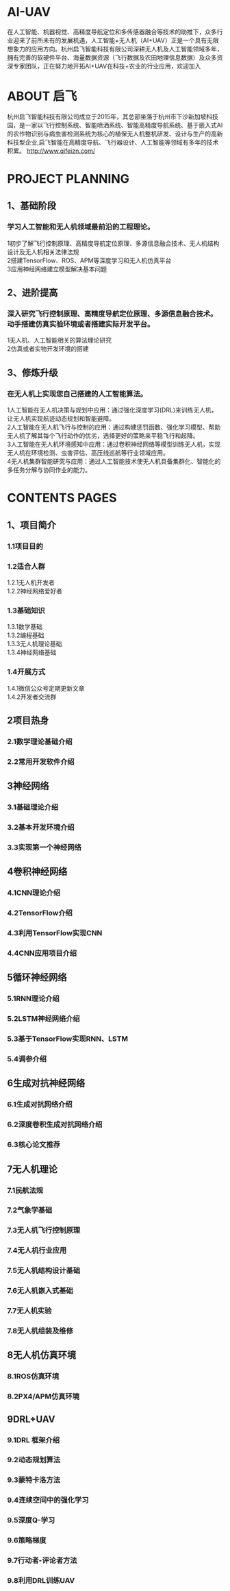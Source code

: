 ﻿# AI-UAV
在人工智能、机器视觉、高精度导航定位和多传感器融合等技术的助推下，众多行业迎来了前所未有的发展机遇，人工智能+无人机（AI+UAV）正是一个具有无限想象力的应用方向。杭州启飞智能科技有限公司深耕无人机及人工智能领域多年，拥有完善的软硬件平台、海量数据资源（飞行数据及农田地理信息数据）及众多资深专家团队，正在努力地开拓AI+UAV在科技+农业的行业应用，欢迎加入


# ABOUT 启飞
杭州启飞智能科技有限公司成立于2015年，其总部坐落于杭州市下沙新加坡科技园，是一家以飞行控制系统、智能喷洒系统、智能高精度导航系统、基于嵌入式AI的农作物识别与病虫害检测系统为核心的植保无人机整机研发、设计与生产的高新科技型企业,启飞智能在高精度导航、飞行器设计、人工智能等领域有多年的技术积累。
http://www.qifeizn.com/  


# PROJECT PLANNING
## 1、基础阶段
### 学习人工智能和无人机领域最前沿的工程理论。
1初步了解飞行控制原理、高精度导航定位原理、多源信息融合技术、无人机结构设计及无人机相关法律法规  
2搭建TensorFlow、ROS、APM等深度学习和无人机仿真平台  
3应用神经网络建立模型解决基本问题  

## 2、进阶提高
### 深入研究飞行控制原理、高精度导航定位原理、多源信息融合技术。动手搭建仿真实验环境或者搭建实际开发平台。
1无人机、人工智能相关的算法理论研究  
2仿真或者实物开发环境的搭建  

## 3、修炼升级
### 在无人机上实现您自己搭建的人工智能算法。
1人工智能在无人机决策与规划中应用：通过强化深度学习(DRL)来训练无人机，让无人机实现航迹动态规划和智能避障。  
2人工智能在无人机飞行与控制的应用：通过构建惩罚函数、强化学习模型、帮助无人机了解其每个飞行动作的优劣，选择更好的策略来平稳飞行和起降。  
3人工智能在无人机环境感知中应用：通过卷积神经网络等模型训练无人机，实现无人机在环境检测、虫害评估、高压线巡航等行业领域应用。  
4无人机集群智能研究与应用：通过人工智能技术使无人机具备集群化、智能化的多任务分解与协同作业的能力。  


# CONTENTS PAGES
## 1、项目简介  
### 1.1项目目的  
### 1.2适合人群  
1.2.1无人机开发者  
1.2.2神经网络爱好者    
### 1.3基础知识  
1.3.1数学基础  
1.3.2编程基础  
1.3.3无人机理论基础  
1.3.4神经网络基础  
### 1.4开展方式  
1.4.1微信公众号定期更新文章  
1.4.2开发者交流群  
## 2项目热身  
### 2.1数学理论基础介绍  
### 2.2常用开发软件介绍  
## 3神经网络  
### 3.1基础理论介绍  
### 3.2基本开发环境介绍  
### 3.3实现第一个神经网络  
## 4卷积神经网络  
### 4.1CNN理论介绍  
### 4.2TensorFlow介绍  
### 4.3利用TensorFlow实现CNN  
### 4.4CNN应用项目介绍  
## 5循环神经网络  
### 5.1RNN理论介绍  
### 5.2LSTM神经网络介绍  
### 5.3基于TensorFlow实现RNN、LSTM  
### 5.4调参介绍  
## 6生成对抗神经网络  
### 6.1生成对抗网络介绍  
### 6.2深度卷积生成对抗网络介绍  
### 6.3核心论文推荐  
## 7无人机理论  
### 7.1民航法规  
### 7.2气象学基础  
### 7.3无人机飞行控制原理  
### 7.4无人机行业应用  
### 7.5无人机结构设计基础  
### 7.6无人机嵌入式基础  
### 7.7无人机实验  
### 7.8无人机组装及维修  
## 8无人机仿真环境  
### 8.1ROS仿真环境  
### 8.2PX4/APM仿真环境  
## 9DRL+UAV  
### 9.1DRL 框架介绍  
### 9.2动态规划算法  
### 9.3蒙特卡洛方法  
### 9.4连续空间中的强化学习  
### 9.5深度Q-学习  
### 9.6策略梯度  
### 9.7行动者-评论者方法  
### 9.8利用DRL训练UAV  

